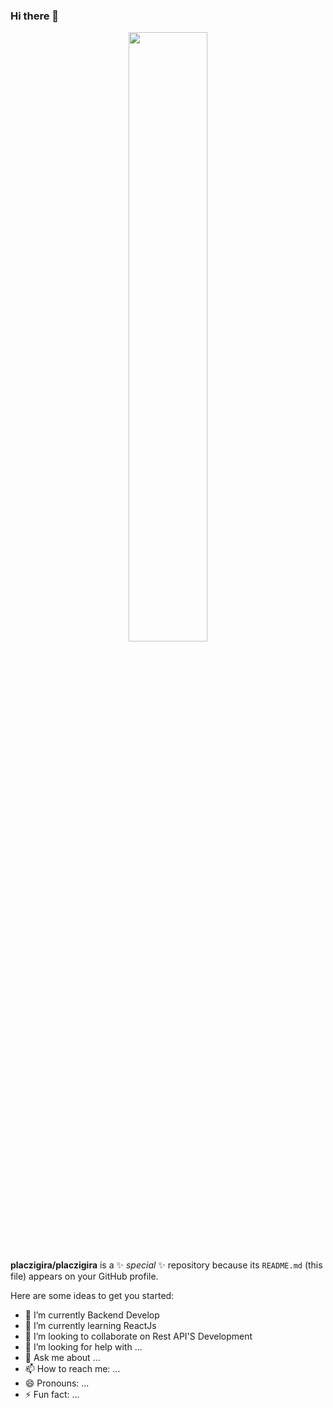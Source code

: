 ### Hi there 👋
<div id="header" align="center">
  <img src="https://media.giphy.com/media/KnYNcY75uV5lwBAwPZ/giphy.gif" width=50%"/>
</div>


**placzigira/placzigira** is a ✨ _special_ ✨ repository because its `README.md` (this file) appears on your GitHub profile.

Here are some ideas to get you started:

- 🔭 I’m currently Backend Develop
- 🌱 I’m currently learning  ReactJs
- 👯 I’m looking to collaborate on Rest API'S Development
- 🤔 I’m looking for help with ...
- 💬 Ask me about ...
- 📫 How to reach me: ...
- 😄 Pronouns: ...
- ⚡ Fun fact: ...

